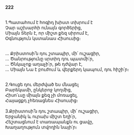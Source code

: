 **222**

\
1.Պատահում է հոգիդ խիստ տխրում է\
Չար աշխարհի ունայն գործերից,\
Միայն Տերն է, որ միշտ քեզ սիրում է,\
Օգնություն կստանաս Հիսուսից։

\
 ... Քրիստոսի՛ն դու շտապիր, մի՛ ուշացիր,\
 ... Ծանրությունը սրտիդ դու պատմի՛ր,\
 ... Ծնկաչոք աղաչի՛ր, թե դժվար է,\
 ... Միայն Նա է բուժում և վերքերդ կապում, դու հիշի՛ր։

\
2.Գուցե դու մերժված ես մնացել\
Բարեկամի, ընկերոջ կողմից,\
Հիսո՛ւսը միայն քեզ չի մոռացել,\
Հայացքդ չհեռացնես Հիսուսից։\
\
3.Քրիստոսի՛ն դու շտապիր, մի՛ ուշացիր,\
Երջանիկ և ուրախ միշտ եղի՛ր,\
Հեշտացնում է տառապանքն ու ցավը,\
Խաղաղություն տվողին նայի՛ր։
